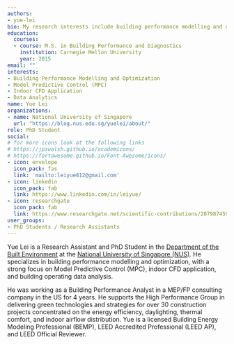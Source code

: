 ```yaml
---
authors:
- yue-lei
bio: My research interests include building performance modelling and optimization as well as data analytics.
education:
  courses:
  - course: M.S. in Building Performance and Diagnostics
    institution: Carnegie Mellon University
    year: 2015
email: ""
interests:
- Building Performance Modelling and Optimization
- Model Prodictive Control (MPC)
- Indoor CFD Application
- Data Analytics
name: Yue Lei
organizations:
- name: National University of Singapore
  url: "https://blog.nus.edu.sg/yuelei/about/"
role: PhD Student
social:
# for more icons look at the following links
# https://jpswalsh.github.io/academicons/
# https://fortawesome.github.io/Font-Awesome/icons/
- icon: envelope
  icon_pack: fas
  link: 'mailto:leiyue812@gmail.com'
- icon: linkedin
  icon_pack: fab
  link: https://www.linkedin.com/in/leiyue/
- icon: researchgate
  icon_pack: fab
  link: https://www.researchgate.net/scientific-contributions/2079874594_Yue_Lei
user_groups:
- PhD Students / Research Assistants
---
```


Yue Lei is a Research Assistant and PhD Student in the [Department of the Built Environment](https://cde.nus.edu.sg/dbe/) at the [National University of Singapore (NUS)](http://www.nus.edu.sg). He specializes in building performance modelling and optimization, with a strong focus on Model Predictive Control (MPC), indoor CFD application, and building operating data analysis.

He was working as a Building Performance Analyst in a MEP/FP consulting company in the US for 4 years. He supports the High Performance Group in delivering green technologies and strategies for over 30 construction projects concentrated on the energy efficiency, daylighting, thermal comfort, and indoor airflow distribution. Yue is a licensed Building Energy Modeling Professional (BEMP), LEED Accredited Professional (LEED AP), and LEED Official Reviewer.
